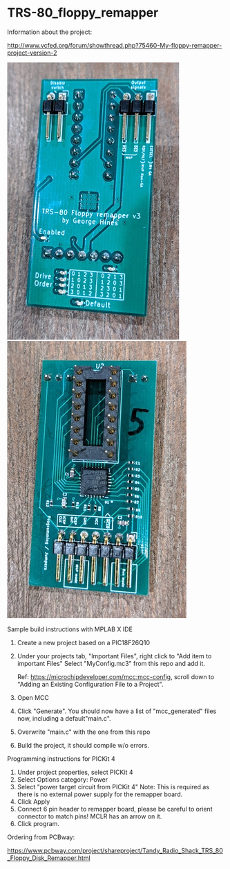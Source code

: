 # TRS-80_floppy_remapper

Information about the project:

http://www.vcfed.org/forum/showthread.php?75460-My-floppy-remapper-project-version-2

![front of board](/images/front-v3.jpg)![back of board](/images/back-v3.jpg)

Sample build instructions with MPLAB X IDE

1. Create a new project based on a PIC18F26Q10
2. Under your projects tab, "Important Files", right click to "Add item to important Files"
   Select "MyConfig.mc3" from this repo and add it.
   
   Ref: https://microchipdeveloper.com/mcc:mcc-config, scroll down
   to "Adding an Existing Configuration File to a Project".
   
3. Open MCC
4. Click "Generate".  You should now have a list of "mcc_generated" files now, including
   a default"main.c".
5. Overwrite "main.c" with the one from this repo
6. Build the project, it should compile w/o errors.

Programming instructions for PICKit 4

1. Under project properties, select PICKit 4
2. Select Options category: Power
3. Select "power target circuit from PICKit 4"
   Note: This is required as there is no external power supply for the remapper board.
4. Click Apply
5. Connect 6 pin header to remapper board, please be careful to orient
   connector to match pins!  MCLR has an arrow on it.
6. Click program.

Ordering from PCBway:

https://www.pcbway.com/project/shareproject/Tandy_Radio_Shack_TRS_80_Floppy_Disk_Remapper.html

